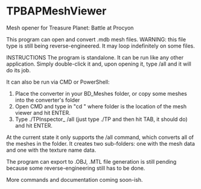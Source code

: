 # TPBAPMeshViewer
Mesh opener for Treasure Planet: Battle at Procyon 

This program can open and convert .mdb mesh files.
WARNING: this file type is still being reverse-engineered. It may loop indefinitely on some files.

INSTRUCTIONS
The program is standalone. It can be run like any other application.
Simply double-click it and, upon opening it, type /all and it will do its job.

It can also be run via CMD or PowerShell:
1. Place the converter in your BD_Meshes folder, or copy some meshes into the converter's folder 
2. Open CMD and type in "cd <folder>" where folder is the location of the mesh viewer and hit ENTER.
3. Type ./TPInspector_<version> /all (just type ./TP and then hit TAB, it should do) and hit ENTER.

At the current state it only supports the /all command, which converts all of the meshes in the folder.
It creates two sub-folders: one with the mesh data and one with the texture name data.

The program can export to .OBJ, .MTL file generation is still pending because some reverse-engineering still has to be done.

More commands and documentation coming soon-ish.
